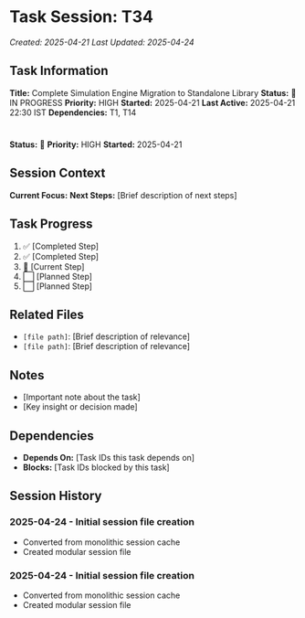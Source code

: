 # Task Session: T34
*Created: 2025-04-21*
*Last Updated: 2025-04-24*

## Task Information
**Title:** Complete Simulation Engine Migration to Standalone Library
**Status:** 🔄 IN PROGRESS
**Priority:** HIGH
**Started:** 2025-04-21
**Last Active:** 2025-04-21 22:30 IST
**Dependencies:** T1, T14

#
**Status:** 🔄
**Priority:** HIGH
**Started:** 2025-04-21

## Session Context
**Current Focus:** 
**Next Steps:** [Brief description of next steps]

## Task Progress
1. ✅ [Completed Step]
2. ✅ [Completed Step]
3. 🔄 [Current Step]
4. ⬜ [Planned Step]
5. ⬜ [Planned Step]

## Related Files
- `[file path]`: [Brief description of relevance]
- `[file path]`: [Brief description of relevance]

## Notes
- [Important note about the task]
- [Key insight or decision made]

## Dependencies
- **Depends On:** [Task IDs this task depends on]
- **Blocks:** [Task IDs blocked by this task]

## Session History
### 2025-04-24 - Initial session file creation
- Converted from monolithic session cache
- Created modular session file

### 2025-04-24 - Initial session file creation
- Converted from monolithic session cache
- Created modular session file